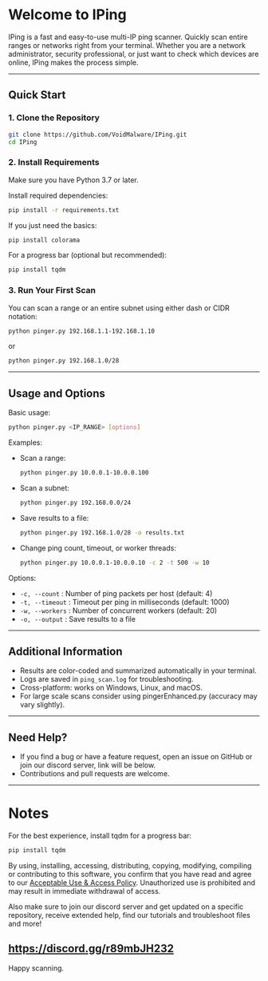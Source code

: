 # Welcome to IPing

IPing is a fast and easy-to-use multi-IP ping scanner. Quickly scan entire ranges or networks right from your terminal. Whether you are a network administrator, security professional, or just want to check which devices are online, IPing makes the process simple.

---

## Quick Start

### 1. Clone the Repository

```sh
git clone https://github.com/VoidMalware/IPing.git
cd IPing
```

### 2. Install Requirements

Make sure you have Python 3.7 or later.

Install required dependencies:

```sh
pip install -r requirements.txt
```

If you just need the basics:

```sh
pip install colorama
```

For a progress bar (optional but recommended):

```sh
pip install tqdm
```

### 3. Run Your First Scan

You can scan a range or an entire subnet using either dash or CIDR notation:

```sh
python pinger.py 192.168.1.1-192.168.1.10
```

or

```sh
python pinger.py 192.168.1.0/28
```

---

## Usage and Options

Basic usage:

```sh
python pinger.py <IP_RANGE> [options]
```

Examples:

- Scan a range:
  ```sh
  python pinger.py 10.0.0.1-10.0.0.100
  ```
- Scan a subnet:
  ```sh
  python pinger.py 192.168.0.0/24
  ```
- Save results to a file:
  ```sh
  python pinger.py 192.168.1.0/28 -o results.txt
  ```
- Change ping count, timeout, or worker threads:
  ```sh
  python pinger.py 10.0.0.1-10.0.0.10 -c 2 -t 500 -w 10
  ```

Options:

- `-c, --count` : Number of ping packets per host (default: 4)
- `-t, --timeout` : Timeout per ping in milliseconds (default: 1000)
- `-w, --workers` : Number of concurrent workers (default: 20)
- `-o, --output` : Save results to a file

---

## Additional Information

- Results are color-coded and summarized automatically in your terminal.
- Logs are saved in `ping_scan.log` for troubleshooting.
- Cross-platform: works on Windows, Linux, and macOS.
- For large scale scans consider using pingerEnhanced.py (accuracy may vary slightly).

---

## Need Help?

- If you find a bug or have a feature request, open an issue on GitHub or join our discord server, link will be below.
- Contributions and pull requests are welcome.

---
# Notes

For the best experience, install tqdm for a progress bar:

```sh
pip install tqdm
```

By using, installing, accessing, distributing, copying, modifying, compiling or contributing to this software, you confirm that you have read and agree to our [Acceptable Use & Access Policy](https://docs.google.com/document/d/1nqDiYy2_R7B-Ly2AmH9B2ZsuDlQjDhC8vVs5QNMcw84/edit?usp=sharing).  Unauthorized use is prohibited and may result in immediate withdrawal of access.


Also make sure to join our discord server and get updated on a specific repository, receive extended help, find our tutorials and troubleshoot files and more!

https://discord.gg/r89mbJH232
---

Happy scanning.
